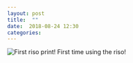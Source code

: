 ```yaml
---
layout: post
title:  ""
date:  2018-08-24 12:30
categories: 
---
```


![First riso print!](/img/blog/2018-08/08-24.png)
First time using the riso!
